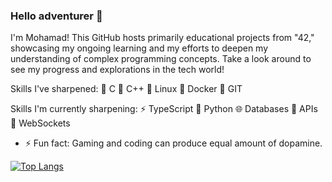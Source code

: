### Hello adventurer 👋
I'm Mohamad! This GitHub hosts primarily educational projects from "42," showcasing my ongoing learning and my efforts to deepen my understanding of complex programming concepts. Take a look around to see my progress and explorations in the tech world!



Skills I've sharpened: 🔨  C
                       🤖  C++
                       🐧  Linux
                       🐋  Docker
                       🌿  GIT

Skills I'm currently sharpening: ⚡  TypeScript
                                 🐍  Python
                                 🌐  Databases
                                 🔗  APIs
                                 💬  WebSockets
- ⚡ Fun fact: Gaming and coding can produce equal amount of dopamine.


[![Top Langs](https://github-readme-stats.vercel.app/api/top-langs/?username=zolfagharipour&layout=compact&theme=calm_pink)](https://github.com/zolfagharipour/github-readme-stats)

